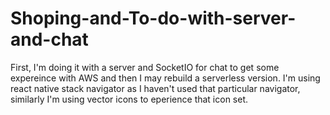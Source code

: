 # Shoping-and-To-do-with-server-and-chat
First, I'm doing it with a server and SocketIO for chat to get some expereince with AWS and then I may rebuild a serverless version.
I'm using react native stack navigator as I haven't used that particular navigator, similarly I'm using vector icons to eperience that icon set.
